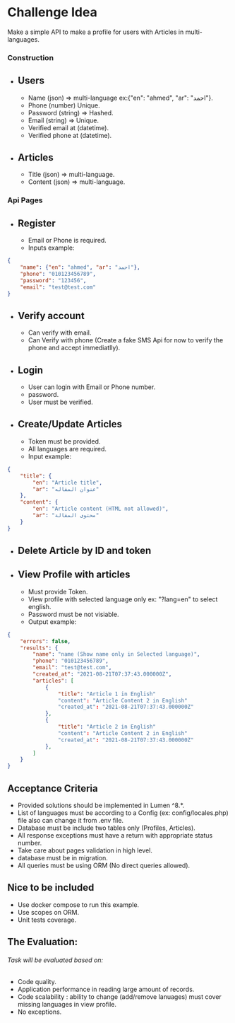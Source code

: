# Challenge Idea
Make a simple API to make a profile for users with Articles in multi-languages.

### Construction
- Users
    --
    - Name (json) => multi-language ex:{"en": "ahmed", "ar": "احمد"}.
    - Phone (number) Unique.
    - Password (string) => Hashed.
    - Email (string) => Unique.
    - Verified email at (datetime).
    - Verified phone at (datetime).
- Articles
    --
    - Title (json) => multi-language.
    - Content (json) => multi-language.

### Api Pages
- Register
    --
    - Email or Phone is required.
    - Inputs example:
``` json
{
    "name": {"en": "ahmed", "ar": "احمد"},
    "phone": "010123456789",
    "password": "123456",
    "email": "test@test.com"
}
```
- Verify account
    -
    - Can verify with email.
    - Can Verify with phone (Create a fake SMS Api for now to verify the phone and accept immediatlly).
- Login
    -
    - User can login with Email or Phone number.
    - password.
    - User must be verified.
- Create/Update Articles
    -
    - Token must be provided.
    - All languages are required.
    - Input example:
``` json
{
    "title": {
        "en": "Article title", 
        "ar": "عنوان المقاله"
    },
    "content": {
        "en": "Article content (HTML not allowed)",
        "ar": "محتوى المقالة"
    }
}
```
- Delete Article by ID and token
    -
- View Profile with articles
    --
    - Must provide Token.
    - View profile with selected language only ex: "?lang=en" to select english.
    - Password must be not visiable.
    - Output example:
``` json
{
    "errors": false,
    "results": {
        "name": "name (Show name only in Selected language)",
        "phone": "010123456789",
        "email": "test@test.com",
        "created_at": "2021-08-21T07:37:43.000000Z",
        "articles": [
            {
                "title": "Article 1 in English"
                "content": "Article Content 2 in English"
                "created_at": "2021-08-21T07:37:43.000000Z"
            },
            {
                "title": "Article 2 in English"
                "content": "Article Content 2 in English"
                "created_at": "2021-08-21T07:37:43.000000Z"
            },
        ]
    }
}
```

## Acceptance Criteria
- Provided solutions should be implemented in Lumen ^8.*.
- List of languages must be according to a Config (ex: config/locales.php) file also can change it from .env file.
- Database must be include two tables only (Profiles, Articles).
- All response exceptions must have a return with appropriate status number.
- Take care about pages validation in high level.
- database must be in migration.
- All queries must be using ORM (No direct queries allowed).

## Nice to be included
- Use docker compose to run this example.
- Use scopes on ORM.
- Unit tests coverage.

## The Evaluation:
###### Task will be evaluated based on:
- Code quality.
- Application performance in reading large amount of records.
- Code scalability : ability to change (add/remove lanuages) must cover missing languages in view profile.
- No exceptions.
